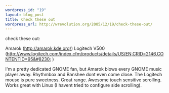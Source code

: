 ```yaml
--- 
wordpress_id: "19"
layout: blog_post
title: Check these out
wordpress_url: http://wrevolution.org/2005/12/19/check-these-out/
---
```

check these out:

Amarok (http://amarok.kde.org/)
Logitech V500 (http://www.logitech.com/index.cfm/products/details/US/EN,CRID=2146,CONTENTID=95&#8230; )

I'm a pretty dedicated GNOME fan, but Amarok blows every GNOME music player away.  Rhythmbox and Banshee dont even come close.
The Logitech mouse is pure sweetness.  Great range.  Awesome touch sensitive scrolling.  Works great with Linux (I havent tried to configure side scrolling).
